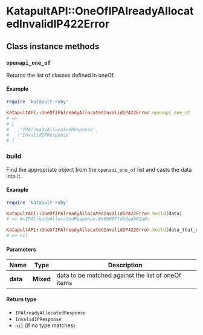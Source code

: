 # KatapultAPI::OneOfIPAlreadyAllocatedInvalidIP422Error

## Class instance methods

### `openapi_one_of`

Returns the list of classes defined in oneOf.

#### Example

```ruby
require 'katapult-ruby'

KatapultAPI::OneOfIPAlreadyAllocatedInvalidIP422Error.openapi_one_of
# =>
# [
#   :'IPAlreadyAllocatedResponse',
#   :'InvalidIPResponse'
# ]
```

### build

Find the appropriate object from the `openapi_one_of` list and casts the data into it.

#### Example

```ruby
require 'katapult-ruby'

KatapultAPI::OneOfIPAlreadyAllocatedInvalidIP422Error.build(data)
# => #<IPAlreadyAllocatedResponse:0x00007fdd4aab02a0>

KatapultAPI::OneOfIPAlreadyAllocatedInvalidIP422Error.build(data_that_doesnt_match)
# => nil
```

#### Parameters

| Name | Type | Description |
| ---- | ---- | ----------- |
| **data** | **Mixed** | data to be matched against the list of oneOf items |

#### Return type

- `IPAlreadyAllocatedResponse`
- `InvalidIPResponse`
- `nil` (if no type matches)

